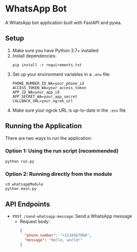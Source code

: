 # WhatsApp Bot

A WhatsApp bot application built with FastAPI and pywa.

## Setup

1. Make sure you have Python 3.7+ installed
2. Install dependencies:
   ```
   pip install -r requirements.txt
   ```
3. Set up your environment variables in a `.env` file:
   ```
   PHONE_NUMBER_ID_WA=your_phone_id
   ACCESS_TOKEN_WA=your_access_token
   APP_ID_WA=your_app_id
   APP_SECRET_WA=your_app_secret
   CALLBACK_URL=your_ngrok_url
   ```
4. Make sure your ngrok URL is up-to-date in the `.env` file

## Running the Application

There are two ways to run the application:

### Option 1: Using the run script (recommended)

```
python run.py
```

### Option 2: Running directly from the module

```
cd whatsappModule
python main.py
```

## API Endpoints

- `POST /send-whatsapp-message`: Send a WhatsApp message
  - Request body:
    ```json
    {
      "phone_number": "+1234567890",
      "message": "Hello, world!"
    }
    ``` 